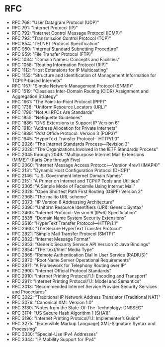# RFC
* RFC 768:  "User Datagram Protocol (UDP)"
* RFC 791:  "Internet Protocol (IP)"
* RFC 792:  "Internet Control Message Protocol (ICMP)"
* RFC 793:  "Transmission Control Protocol (TCP)"
* RFC 854:  "TELNET Protocol Specification"
* RFC 950:  "Internet Standard Subnetting Procedure"
* RFC 959:  "File Transfer Protocol (FTP)"
* RFC 1034: "Domain Names: Concepts and Facilities"
* RFC 1058: "Routing Information Protocol (RIP)"
* RFC 1112: "Host Extensions for IP Multicasting"
* RFC 1155: "Structure and Identification of Management Information for TCP/IP-based Internets"
* RFC 1157: "Simple Network Management Protocol (SNMP)"
* RFC 1519: "Classless Inter-Domain Routing (CIDR) Assignment and Aggregation Strategy"
* RFC 1661: "The Point-to-Point Protocol (PPP)"
* RFC 1738: "Uniform Resource Locators (URL)"
* RFC 1796: "Not All RFCs Are Standards"
* RFC 1855: "Netiquette Guidelines"
* RFC 1886: "DNS Extensions to Support IP Version 6"
* RFC 1918: "Address Allocation for Private Internets"
* RFC 1939: "Post Office Protocol: Version 3 (POP3)"
* RFC 1945: "HyperText Transfer Protocol—HTTP/1.0"
* RFC 2026: "The Internet Standards Process—Revision 3"
* RFC 2028: "The Organizations Involved in the IETF Standards Process"
* RFC 2045 through 2049: "Multipurpose Internet Mail Extensions (MIME)" (Parts One through Five)
* RFC 2060: "Internet Message Access Protocol—Version 4rev1 (IMAP4)"
* RFC 2131: "Dynamic Host Configuration Protocol (DHCP)"
* RFC 2146: "U.S. Government Internet Domain Names"
* RFC 2151: "A Primer on Internet and TCP/IP Tools and Utilities"
* RFC 2305: "A Simple Mode of Facsimile Using Internet Mail"
* RFC 2328: "Open Shortest Path First Routing (OSPF) Version 2"
* RFC 2368: "The mailto URL scheme"
* RFC 2373: "IP Version 6 Addressing Architecture"
* RFC 2396: "Uniform Resource Identifiers (URI): Generic Syntax"
* RFC 2460: "Internet Protocol: Version 6 (IPv6) Specification"
* RFC 2535: "Domain Name System Security Extensions"
* RFC 2616: "HyperText Transfer Protocol—HTTP/1.1"
* RFC 2660: "The Secure HyperText Transfer Protocol"
* RFC 2821: "Simple Mail Transfer Protocol (SMTP)"
* RFC 2822: "Internet Message Format"
* RFC 2853: "Generic Security Service API Version 2: Java Bindings"
* RFC 2854: "The ‘text/html’ Media Type"
* RFC 2865: "Remote Authentication Dial In User Service (RADIUS)"
* RFC 2870: "Root Name Server Operational Requirements"
* RFC 2871: "A Framework for Telephony Routing over IP"
* RFC 2900: "Internet Official Protocol Standards"
* RFC 2910: "Internet Printing Protocol/1.1: Encoding and Transport"
* RFC 2911: "Internet Printing Protocol/1.1: Model and Semantics"
* RFC 3013: "Recommended Internet Service Provider Security Services and Procedures"
* RFC 3022: "Traditional IP Network Address Translator (Traditional NAT)"
* RFC 3076: "Canonical XML Version 1.0"
* RFC 3130: "Notes from the State-Of-The-Technology: DNSSEC"
* RFC 3174: "US Secure Hash Algorithm 1 (SHA1)"
* RFC 3196: "Internet Printing Protocol/1.1: Implementer’s Guide"
* RFC 3275: "(Extensible Markup Language) XML-Signature Syntax and Processing"
* RFC 3330: "Special-Use IPv4 Addresses"
* RFC 3344: "IP Mobility Support for IPv4"
